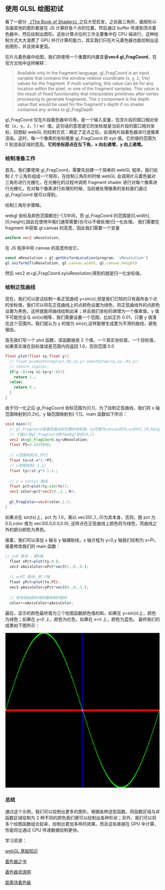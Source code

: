 ## 使用 GLSL 绘图初试

看了一部分 [《The Book of Shaders》](https://thebookofshaders.com/?lan=ch)之后大受启发，之前画三角形，画矩形以及画其他的图形都是在 JS 计算好各个点的位置，然后通过 buffer 传递到顶点着色器中，然后绘制出图形。这些计算点位的工作主要集中在 CPU 端进行，这种绘制方式大大浪费了 GPU 并行计算的能力，其实我们只在片元着色器也能绘制出这些图形，并且效率更高。

在片元着色器中绘图，我们将使用一个重要的内置变量**vec4 gl_FragCoord**，在官方文档中这样解释：

> Available only in the fragment language, gl_FragCoord is an input variable that contains the window relative coordinate (x, y, z, 1/w) values for the fragment. If multi-sampling, this value can be for any location within the pixel, or one of the fragment samples. This value is the result of fixed functionality that interpolates primitives after vertex processing to generate fragments. The z component is the depth value that would be used for the fragment's depth if no shader contained any writes to gl_FragDepth

gl_FragCoord 仅在片段着色器中可用，是一个输入变量，包含片段的窗口相对坐标（x，y，z，1 / w）值。这句话的意思是它的坐标就是当前片段的窗口相对坐标，回想起 webGL 的绘制方式：确定了定点之后，会调用片段着色器进行逐像素渲染。这时，每一个像素的坐标便是 gl_FragCoord 的 xyz 值。它的值的范围为 0 到渲染区域的宽高。**它的坐标原点在左下角，x 向右递增，y 向上递增。**

### 绘制准备工作

首先，我们要使用 gl_FragCoord，需要先创建一个简单的 webGL 程序，我们绘制 2 个三角形组成一个矩形，在绘制三角形的时候 webGL 会调用片元着色器对三角形进行光栅化，在光栅化的过程中调用 fragment shader 进行对每个像素进行光栅化，在对每个像素进行处理的时候，当前被处理像素的坐标我们通过 gl_FragCoord 就可以得到。

绘制三角形步骤略。

webgl 坐标及颜色范围都在[-1,1]中间，而 gl_FragCoord 的范围是[0,width],[0,height],因此在使用中我们通常需要(也可以不做处理)归一化处理。
我们需要在 fragment 中获取 gl.canvas 的高宽，因此我们需要一个变量

```glsl
uniform vec2 uResolution;
```

在 JS 程序中将 canvas 的高宽传给它，

```js
const uResolution = gl.getUniformLocation(program, 'uResolution')
gl.uniform2f(uResolution, gl.canvas.width, gl.canvas.height)
```

然后 vec2 st=gl_FragCoord.xy/uResolution;得到的就是归一化坐标值。

### 绘制正弦曲线

现在，我们可以尝试绘制一条正弦曲线 y=sin(x),但是我们已知的只有画布各个点的坐标值，我们可以将在正弦曲线上的点颜色设置为绿色，将正弦曲线外的点颜色设置为黑色，这样就能将曲线绘制出来；并且我们坐标的递增为一个像素值，y 值不可能完全与 sin(x)相等，我们需要设置一个范围，比如正负 0.01，只要 y 值落在这个范围内，我们就认为 y 的值为 sin(x),这样能够生成更为平滑的曲线，避免锯齿。

首先我们写一个 plot 函数，该函数接收 2 个值，一个真实坐标值，一个目标值，如果真实值在目标值误差范围内则返回 1.0，否则范围 0.0

```glsl
float plot(float sy,float y){
  // float p=smoothstep(sy+.01,sy,y)-smoothstep(sy,sy-.01,y);
  // return sign(p);
  if(y-.01<sy && sy<y+.01){
    return 1.;
  }else{
    return 0.;
  }
}
```

由于归一化之后 gl_FragCoord 坐标范围为[0,1]，为了绘制正弦曲线，我们将 x 轴范围映射到[0,2π]，y 轴范围映射到[-1,1]。main 函数如下所示：

```glsl
void main(){
  // gl_FragCoord是着色器当前位置的坐标值，xy范围为canvas的[0,width],[0,height]
  // 下面st将gl_FragCoord转为webgl坐标[0,1]
  vec2 st=gl_FragCoord.xy/uResolution;
  float PI=3.1415926;

  // x范围转到[0,2PI]
  float tx=st.x*2.*PI;
  // x范围转到[-1,1]
  float ty=(st.y*2.)-1.;

  // y = sin(x) 曲线
  float pct=plot(ty,sin(tx));
  vec3 color=pct*vec3(0.,1.,.0);

  gl_FragColor=vec4(color,1.);
}
```

如果点在 sin(tx)上，pct 为 1.0，乘以 vec3(0.,1.,.0)为其本身，否则，跑 pct 为 0.0,color 值为 vec3(0.0,0.0,0.0);
这样点在正弦曲线上颜色将为绿色，而曲线之外的部分颜色为黑色。

接着，我们可以添加 x 轴与 y 轴辅助线，x 轴方程为 y=0,y 轴我们绘制为 x=PI，接着修改我们的 main 函数：

```js
// y=0 直线 ，即X轴
  float xPct=plot(ty,0.);
  vec3 xAxisColor=xPct*vec3(1.,0.,0.);

  // x=PI 直线，即 Y轴
  float yPct=plot(tx,PI);
  vec3 yAxisColor=yPct*vec3(0.,0.,1.);

  // 颜色相加即的得到要绘制的图形
  color+=xAxisColor+yAxisColor;
```

最后，显示的颜色最终值为三个绘图函数颜色值的和，如果在 y=sin(x)上，颜色为绿色；如果在 y=0 上，颜色为红色，如果在 x=π 上，颜色为蓝色。
最终我们的成果如下图所示：

![result](./images/drawLine.png)

### 总结

通过这个示例，我们可以绘制出更多的图形，根据各种造型函数，将函数区域与非函数区域绘制为 2 种不同的颜色我们便可以绘制出各种形状；另外，我们可以将多个绘图函数组合起来，绘制出更加多样的效果。而且这些直接在 GPU 中计算，性能将比通过 CPU 传递数据绘制更快。

学习资源：

[webGL 基础知识](https://webglfundamentals.org/webgl/lessons/zh_cn/webgl-fundamentals.html)

[着色器之书](https://thebookofshaders.com/?lan=ch)

[着色器资源网](https://www.shadertoy.com/)

[距离场着色器](http://iquilezles.org/www/articles/distfunctions2d/distfunctions2d.htm)
